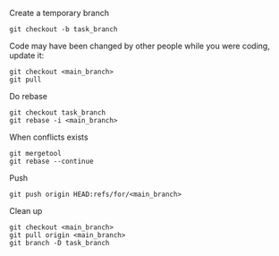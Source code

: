 Create a temporary branch

```
git checkout -b task_branch
```

Code may have been changed by other people while you were coding, update it:

```
git checkout <main_branch>
git pull
```

Do rebase

```
git checkout task_branch
git rebase -i <main_branch>
```

When conflicts exists

```
git mergetool
git rebase --continue
```

Push

```
git push origin HEAD:refs/for/<main_branch>
```

Clean up

```
git checkout <main_branch>
git pull origin <main_branch>
git branch -D task_branch
```
